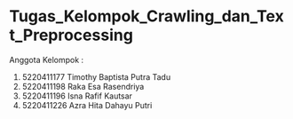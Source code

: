 # Tugas_Kelompok_Crawling_dan_Text_Preprocessing

Anggota Kelompok :

1. 5220411177 Timothy Baptista Putra Tadu  
2. 5220411198 Raka Esa Rasendriya 
3. 5220411196 Isna Rafif Kautsar  
4. 5220411226 Azra Hita Dahayu Putri
